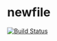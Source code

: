 # newfile
[![Build Status](https://travis-ci.org/kartikmg/newfile.svg?branch=master)](https://travis-ci.org/kartikmg/newfile)
